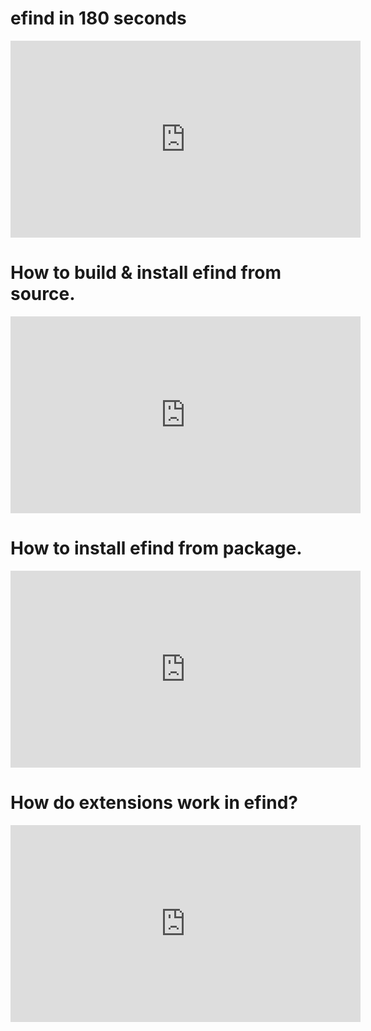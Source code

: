 # efind in 180 seconds
<iframe width="560" height="315" src="https://www.youtube.com/embed/ayrJS86nr4o" frameborder="0" allow="autoplay; encrypted-media" allowfullscreen></iframe>

# How to build & install efind from source.
<iframe width="560" height="315" src="https://www.youtube.com/embed/j9ZQ8GHdRFo" frameborder="0" allow="autoplay; encrypted-media" allowfullscreen></iframe>


# How to install efind from package.
<iframe width="560" height="315" src="https://www.youtube.com/embed/I2g5MRz1s10" frameborder="0" allow="autoplay; encrypted-media" allowfullscreen></iframe>

# How do extensions work in efind?
<iframe width="560" height="315" src="https://www.youtube.com/embed/iLXyMK38Pas" frameborder="0" allow="autoplay; encrypted-media" allowfullscreen></iframe>
